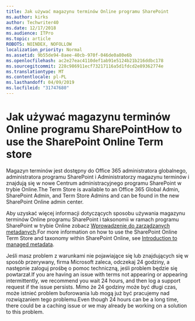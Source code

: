 ```yaml
---
title: Jak używać magazynu terminów Online programu SharePoint
ms.author: kirks
author: Techwriter40
ms.date: 12/17/2018
ms.audience: ITPro
ms.topic: article
ROBOTS: NOINDEX, NOFOLLOW
localization_priority: Normal
ms.assetid: 9b55de94-8aee-40cb-970f-046de0a80e6b
ms.openlocfilehash: ac2e27eac4110def1ab91e5124b21b216ddbc178
ms.sourcegitcommit: 228c986911ecf73217116a5d1fdcd2e89362774e
ms.translationtype: MT
ms.contentlocale: pl-PL
ms.lasthandoff: 04/09/2019
ms.locfileid: "31747680"
---
```

# <a name="how-to-use-the-sharepoint-online-term-store"></a><span data-ttu-id="58b06-102">Jak używać magazynu terminów Online programu SharePoint</span><span class="sxs-lookup"><span data-stu-id="58b06-102">How to use the SharePoint Online Term store</span></span>

<span data-ttu-id="58b06-103">Magazyn terminów jest dostępny do Office 365 administratora globalnego, administratora programu SharePoint i Administratorzy magazynu terminów i znajdują się w nowe Centrum administracyjnego programu SharePoint w trybie Online.</span><span class="sxs-lookup"><span data-stu-id="58b06-103">The Term Store is available to an Office 365 Global Admin, SharePoint Admin, and Term Store Admins and can be found in the new SharePoint Online admin center.</span></span> 
  
<span data-ttu-id="58b06-104">Aby uzyskać więcej informacji dotyczących sposobu używania magazynu terminów Online programu SharePoint i taksonomii w ramach programu SharePoint w trybie Online zobacz [Wprowadzenie do zarządzanych metadanych](https://go.microsoft.com/fwlink/?linkid=2044674&amp;clcid=0x409).</span><span class="sxs-lookup"><span data-stu-id="58b06-104">For more information on how to use the SharePoint Online Term Store and taxonomy within SharePoint Online, see [Introduction to managed metadata](https://go.microsoft.com/fwlink/?linkid=2044674&amp;clcid=0x409).</span></span>
  
<span data-ttu-id="58b06-105">Jeśli masz problem z warunkami nie pojawiające się lub znajdujących się w sposób przerywany, firma Microsoft zaleca, odczekaj 24 godziny, a następnie zaloguj prośbę o pomoc techniczną, jeśli problem będzie się powtarzał.</span><span class="sxs-lookup"><span data-stu-id="58b06-105">If you are having an issue with terms not appearing or appearing intermittently, we recommend you wait 24 hours, and then log a support request if the issue persists.</span></span> <span data-ttu-id="58b06-106">Mimo że 24 godziny może być długi czas, może istnieć problem buforowania lub mogą już być pracujemy nad rozwiązaniem tego problemu.</span><span class="sxs-lookup"><span data-stu-id="58b06-106">Even though 24 hours can be a long time, there could be a caching issue or we may already be working on a solution to this problem.</span></span>
  

